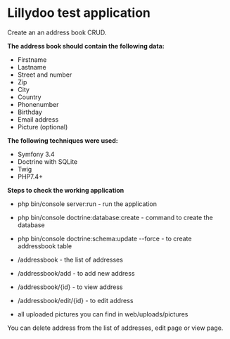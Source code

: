 Lillydoo test application
========================

Create an an address book CRUD.

**The address book should contain the following data:** 
- Firstname
- Lastname
- Street and number
- Zip
- City
- Country
- Phonenumber
- Birthday
- Email address
- Picture (optional)

**The following techniques were used:** 
- Symfony 3.4
- Doctrine with SQLite
- Twig
- PHP7.4+

**Steps to check the working application**
- php bin/console server:run - run the application
- php bin/console doctrine:database:create - command to create the database
- php bin/console doctrine:schema:update --force - to create addressbook table

- /addressbook - the list of addresses
- /addressbook/add - to add  new address
- /addressbook/{id} - to view address
- /addressbook/edit/{id} - to edit address

- all uploaded pictures you can find in web/uploads/pictures

You can delete address from the list of addresses, edit page or view page.